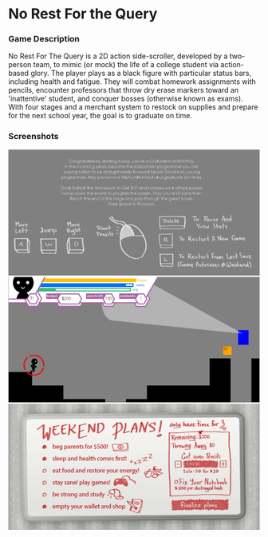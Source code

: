 No Rest For the Query
===============

### Game Description
No Rest For The Query is a 2D action side-scroller, developed by a two-person team, to mimic (or mock) the life of a college student via action-based glory. The player plays as a black figure with particular status bars, including health and fatigue. They will combat homework assignments with pencils, encounter professors that throw dry erase markers toward an 'inattentive' student, and conquer bosses (otherwise known as exams). With four stages and a merchant system to restock on supplies and prepare for the next school year, the goal is to graduate on time.

### Screenshots
![Screenshot 01](/nrftq01.jpg?raw=true "Image of Instructions")
![Screenshot 02](/nrftq02.jpg?raw=true "Image of Gameplay")
![Screenshot 03](/nrftq03.jpg?raw=true "Image of Market System")